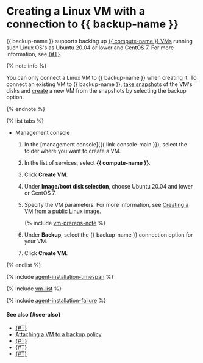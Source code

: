 # Creating a Linux VM with a connection to {{ backup-name }}

{{ backup-name }} supports backing up [{{ compute-name }} VMs](../../compute/concepts/vm.md) running such Linux OS's as Ubuntu 20.04 or lower and CentOS 7. For more information, see [{#T}](../concepts/vm-connection.md#os).

{% note info %}

You can only connect a Linux VM to {{ backup-name }} when creating it. To connect an existing VM to {{ backup-name }}, [take snapshots](../../compute/operations/disk-control/create-snapshot.md) of the VM's disks and [create](../../compute/operations/vm-create/create-from-snapshots.md) a new VM from the snapshots by selecting the backup option.

{% endnote %}

{% list tabs %}

- Management console

   1. In the [management console]({{ link-console-main }}), select the folder where you want to create a VM.
   1. In the list of services, select **{{ compute-name }}**.
   1. Click **Create VM**.
   1. Under **Image/boot disk selection**, choose Ubuntu 20.04 and lower or CentOS 7.
   1. Specify the VM parameters. For more information, see [Creating a VM from a public Linux image](../../compute/operations/vm-create/create-linux-vm).

      {% include [vm-prereqs-note](../../_includes/backup/vm-prereqs-note.md) %}

   1. Under **Backup**, select the {{ backup-name }} connection option for your VM.
   1. Click **Create VM**.

{% endlist %}

{% include [agent-installation-timespan](../../_includes/backup/agent-installation-timespan.md) %}

{% include [vm-list](../../_includes/backup/vm-list.md) %}

{% include [agent-installation-failure](../../_includes/backup/agent-installation-failure.md) %}

#### See also {#see-also}

* [{#T}](connect-vm-windows.md)
* [Attaching a VM to a backup policy](./policy-vm/update.md#update-vm-list)
* [{#T}](./backup-vm/recover.md)
* [{#T}](./backup-vm/delete.md)
* [{#T}](./policy-vm/create.md)
